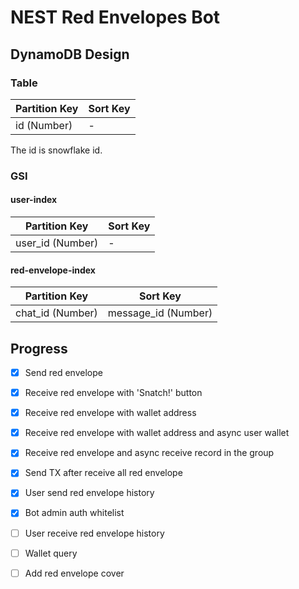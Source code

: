 # NEST Red Envelopes Bot

## DynamoDB Design

### Table 

| Partition Key | Sort Key |
|---------------|----------|
| id (Number)   | -        |

The id is snowflake id.

### GSI

#### user-index

| Partition Key    | Sort Key |
|------------------|----------|
| user_id (Number) | -        |

#### red-envelope-index

| Partition Key    | Sort Key            |
|------------------|---------------------|
| chat_id (Number) | message_id (Number) |

## Progress

- [x] Send red envelope
- [x] Receive red envelope with 'Snatch!' button
- [x] Receive red envelope with wallet address
- [x] Receive red envelope with wallet address and async user wallet
- [x] Receive red envelope and async receive record in the group
- [x] Send TX after receive all red envelope 
- [x] User send red envelope history
- [x] Bot admin auth whitelist
- [ ] User receive red envelope history
- [ ] Wallet query 
- [ ] Add red envelope cover 

